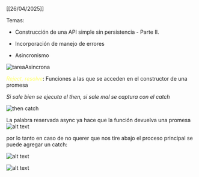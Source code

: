 [[26/04/2025]]

Temas:
- Construcción de una API simple sin persistencia - Parte II.
- Incorporación de manejo de errores

- Asincronismo

![tareaAsincrona](image.png)

<span style="color:#ffff66">_Reject, resolve_</span>: Funciones a las que se acceden en el constructor de una promesa

_Si sale bien se ejecuta el then, si sale mal se captura con el catch_

![then catch](image-1.png)

La palabra reservada async ya hace que la función devuelva una promesa
![alt text](image-2.png)

por lo tanto en caso de no querer que nos tire abajo el proceso principal se puede agregar un catch: 

![alt text](image-3.png)




![alt text](image-4.png)